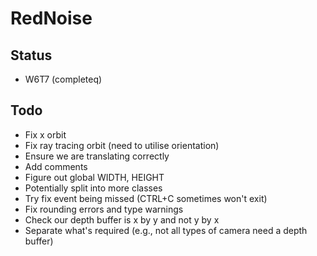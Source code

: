 # RedNoise
## Status
- W6T7 (completeq)
## Todo
- Fix x orbit
- Fix ray tracing orbit (need to utilise orientation)
- Ensure we are translating correctly
- Add comments
- Figure out global WIDTH, HEIGHT
- Potentially split into more classes
- Try fix event being missed (CTRL+C sometimes won't exit)
- Fix rounding errors and type warnings
- Check our depth buffer is x by y and not y by x
- Separate what's required (e.g., not all types of camera need a depth buffer)
